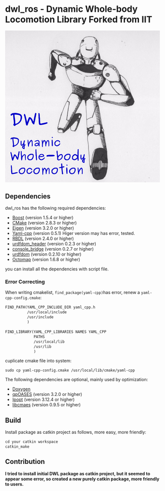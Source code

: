 # dwl_ros - Dynamic Whole-body Locomotion Library Forked from IIT

![](assets/markdown-img-paste-20200404234458181.png)

## Dependencies

dwl_ros has the following required dependencies:
* [Boost](http://www.boost.org) (version 1.5.4 or higher)
* [CMake](http://www.cmake.org) (version 2.8.3 or higher)
* [Eigen](http://eigen.tuxfamily.org) (version 3.2.0 or higher)
* [Yaml-cpp](https://code.google.com/p/yaml-cpp/) (version 0.5.1) Higer version may has error, tested.
* [RBDL](http://rbdl.bitbucket.org/) (version 2.4.0 or higher)
* [urdfdom_header](https://github.com/ros/urdfdom_headers) (version 0.2.3 or higher)
* [console_bridge](https://github.com/ros/console_bridge) (version 0.2.7 or higher)
* [urdfdom](https://github.com/ros/urdfdom) (version 0.2.10 or higher)
* [Octomap](http://octomap.github.io) (version 1.6.8 or higher)

you can install all the dependencies with script file.


### Error Correcting
When writing cmakelist, `find_package(yaml-cpp)`has error, renew a `yaml-cpp-config.cmake`:
```
FIND_PATH(YAML_CPP_INCLUDE_DIR yaml_cpp.h
          /usr/local/include
          /usr/include
          )

FIND_LIBRARY(YAML_CPP_LIBRARIES NAMES YAML_CPP
             PATHS
             /usr/local/lib
             /usr/lib
             )
```
cuplicate cmake file into system:
```
sudo cp yaml-cpp-config.cmake /usr/local/lib/cmake/yaml-cpp
```

The following dependencies are optional, mainly used by optimization:
* [Doxygen](http://www.doxygen.org)
* [qpOASES](https://projects.coin-or.org/qpOASES) (version 3.2.0 or higher)
* [Ipopt](https://projects.coin-or.org/Ipopt) (version 3.12.4 or higher)
* [libcmaes](https://github.com/beniz/libcmaes) (version 0.9.5 or higher)


## Build

Install package as catkin project as follows, more easy, more friendly:
```
cd your catkin workspace
catkin_make
```

## Contribution

**I tried to install initial DWL package as catkin project, but it seemed to appear some error, so created a new purely catkin package, more friendly to users.**
